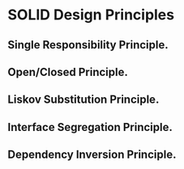 # SOLID Design Principles 

## Single Responsibility Principle.
## Open/Closed Principle.
## Liskov Substitution Principle.
## Interface Segregation Principle.
## Dependency Inversion Principle.